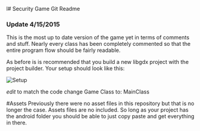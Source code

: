l# Security Game Git Readme
### Update 4/15/2015

This is the most up to date version of the game yet in terms of comments and stuff. Nearly every class has been completely commented so that the entire program flow should be fairly readable.

As before is is recommended that you build a new libgdx project with the project builder. Your setup should look like this:

![Setup](http://i.imgur.com/sV1bt18.png)

*edit* to match the code change Game Class to: MainClass

#Assets
Previously there were no asset files in this repository but that is no longer the case. Assets files are no included. So long as your project has the android folder you should be able to just copy paste and get everything in there.


